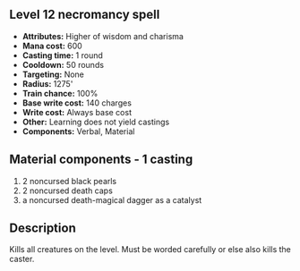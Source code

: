 ## Level 12 necromancy spell

- **Attributes:** Higher of wisdom and charisma
- **Mana cost:** 600
- **Casting time:** 1 round
- **Cooldown:** 50 rounds
- **Targeting:** None
- **Radius:** 1275'
- **Train chance:** 100%
- **Base write cost:** 140 charges
- **Write cost:** Always base cost
- **Other:** Learning does not yield castings
- **Components:** Verbal, Material

## Material components - 1 casting

1. 2 noncursed black pearls
2. 2 noncursed death caps
3. a noncursed death-magical dagger as a catalyst

## Description

Kills all creatures on the level.
Must be worded carefully or else also kills the caster.
